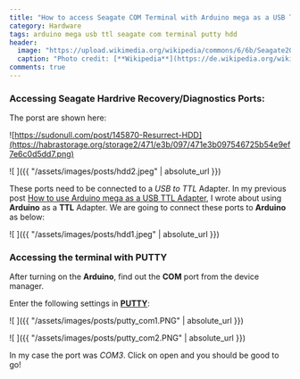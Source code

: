```yaml
---
title: "How to access Seagate COM Terminal with Arduino mega as a USB TTL Adapter and PUTTY"
category: Hardware
tags: arduino mega usb ttl seagate com terminal putty hdd
header:
  image: "https://upload.wikimedia.org/wikipedia/commons/6/6b/Seagate2015_2c_horizontal_pos.png"
  caption: "Photo credit: [**Wikipedia**](https://de.wikipedia.org/wiki/Seagate_Technology)"
comments: true
---
```


### Accessing Seagate Hardrive Recovery/Diagnostics Ports:

The porst are shown here:

![https://sudonull.com/post/145870-Resurrect-HDD](https://habrastorage.org/storage2/471/e3b/097/471e3b097546725b54e9ef7e6c0d5dd7.png)

![ ]({{ "/assets/images/posts/hdd2.jpeg" | absolute_url }})

These ports need to be connected to a *USB to TTL* Adapter. In my previous post [How to use Arduino mega as a USB TTL Adapter](https://arshadmehmood.com/hardware/use-arduino-mega-as-ttl-adapter/), I wrote about using **Arduino** as  a **TTL** Adapter. We are going to connect these ports to **Arduino** as below:

![ ]({{ "/assets/images/posts/hdd1.jpeg" | absolute_url }})

### Accessing the terminal with PUTTY

After turning on the **Arduino**, find out the **COM** port from the device manager. 

Enter the following settings in [**PUTTY**](http://www.chiark.greenend.org.uk/~sgtatham/putty/download.html):

![ ]({{ "/assets/images/posts/putty_com1.PNG" | absolute_url }})

![ ]({{ "/assets/images/posts/putty_com2.PNG" | absolute_url }})

In my case the port was *COM3*. Click on open and you should be good to go!





